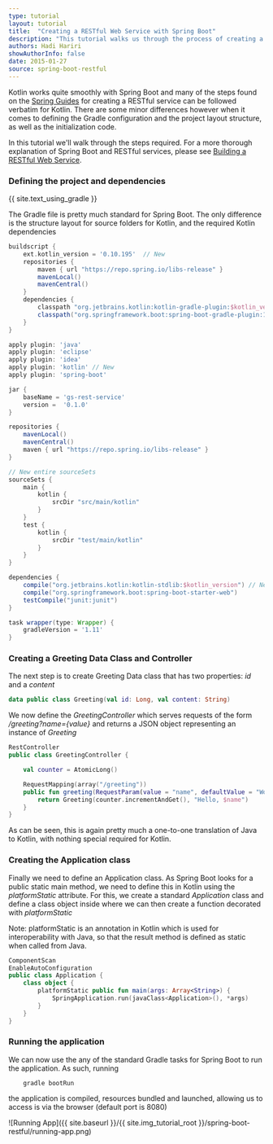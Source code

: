 ```yaml
---
type: tutorial
layout: tutorial
title:  "Creating a RESTful Web Service with Spring Boot"
description: "This tutorial walks us through the process of creating a simple REST controller with Spring Boot"
authors: Hadi Hariri
showAuthorInfo: false
date: 2015-01-27
source: spring-boot-restful
---
```

Kotlin works quite smoothly with Spring Boot and many of the steps found on the [Spring Guides](https://spring.io/guides) for creating a RESTful service
can be followed verbatim for Kotlin. There are some minor differences however when it comes to defining the Gradle configuration
and the project layout structure, as well as the initialization code.

In this tutorial we'll walk through the steps required. For a more thorough explanation of Spring Boot and RESTful services, please see
[Building a RESTful Web Service](https://spring.io/guides/gs/rest-service/).

### Defining the project and dependencies
{{ site.text_using_gradle }}

The Gradle file is pretty much standard for Spring Boot. The only difference is the structure layout for source folders for Kotlin, and the required Kotlin dependencies

``` groovy
buildscript {
    ext.kotlin_version = '0.10.195'  // New
    repositories {
        maven { url "https://repo.spring.io/libs-release" }
        mavenLocal()
        mavenCentral()
    }
    dependencies {
        classpath "org.jetbrains.kotlin:kotlin-gradle-plugin:$kotlin_version"  // New
        classpath("org.springframework.boot:spring-boot-gradle-plugin:1.1.10.RELEASE")
    }
}

apply plugin: 'java'
apply plugin: 'eclipse'
apply plugin: 'idea'
apply plugin: 'kotlin' // New
apply plugin: 'spring-boot'

jar {
    baseName = 'gs-rest-service'
    version =  '0.1.0'
}

repositories {
    mavenLocal()
    mavenCentral()
    maven { url "https://repo.spring.io/libs-release" }
}

// New entire sourceSets
sourceSets {
    main {
        kotlin {
            srcDir "src/main/kotlin"
        }
    }
    test {
        kotlin {
            srcDir "test/main/kotlin"
        }
    }
}

dependencies {
    compile("org.jetbrains.kotlin:kotlin-stdlib:$kotlin_version") // New
    compile("org.springframework.boot:spring-boot-starter-web")
    testCompile("junit:junit")
}

task wrapper(type: Wrapper) {
    gradleVersion = '1.11'
}
```

### Creating a Greeting Data Class and Controller
The next step is to create Greeting Data class that has two properties: *id* and a *content*

```kotlin
data public class Greeting(val id: Long, val content: String)
```

We now define the *GreetingController* which serves requests of the form */greeting?name={value}* and returns a JSON object
representing an instance of *Greeting*

```kotlin
RestController
public class GreetingController {

    val counter = AtomicLong()

    RequestMapping(array("/greeting"))
    public fun greeting(RequestParam(value = "name", defaultValue = "World") name: String): Greeting {
        return Greeting(counter.incrementAndGet(), "Hello, $name")
    }
}
```

As can be seen, this is again pretty much a one-to-one translation of Java to Kotlin, with nothing special required for Kotlin.

### Creating the Application class
Finally we need to define an Application class. As Spring Boot looks for a public static main method, we need to define this in Kotlin
using the *platformStatic* attribute. For this, we create a standard *Application* class and define a class object inside where we can then create
a function decorated with *platformStatic*

Note: platformStatic is an annotation in Kotlin which is used for interoperability with Java, so that the result method is defined as static when called from Java.

```kotlin
ComponentScan
EnableAutoConfiguration
public class Application {
    class object {
        platformStatic public fun main(args: Array<String>) {
            SpringApplication.run(javaClass<Application>(), *args)
        }
    }
}
```

### Running the application
We can now use the any of the standard Gradle tasks for Spring Boot to run the application. As such, running

        gradle bootRun

the application is compiled, resources bundled and launched, allowing us to access is via the browser (default port is 8080)

![Running App]({{ site.baseurl }}/{{ site.img_tutorial_root }}/spring-boot-restful/running-app.png)
